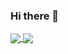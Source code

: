 ### Hi there 👋

<a href="https://github.com/antoinekllee">
  <img align="center" src="https://github-readme-stats.vercel.app/api?username=antoinekllee&show_icons=true&theme=dracula&include_all_commits" />
</a>
<a href="https://github.com/antoinekllee">
  <img align="center" src="https://github-readme-stats.vercel.app/api/top-langs/?username=antoinekllee&langs_count=8&layout=compact&theme=dracula&exclude_repo=The-Shadow-Crossing,Warlandia,Synergy-Interactive-Game" />
</a>

<!--
**antoinekllee/antoinekllee** is a ✨ _special_ ✨ repository because its `README.md` (this file) appears on your GitHub profile.

Here are some ideas to get you started:

- 🔭 I’m currently working on ...
- 🌱 I’m currently learning ...
- 👯 I’m looking to collaborate on ...
- 🤔 I’m looking for help with ...
- 💬 Ask me about ...
- 📫 How to reach me: ...
- 😄 Pronouns: ...
- ⚡ Fun fact: ...
-->
